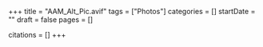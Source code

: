 +++
title = "AAM_Alt_Pic.avif"
tags = ["Photos"]
categories = []
startDate = ""
draft = false
pages = []

citations = []
+++
